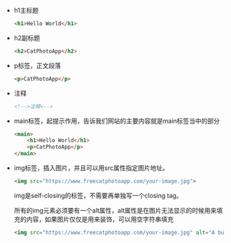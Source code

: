 - h1主标题

  ```html
  <h1>Hello World</h1>
  ```
  
- h2副标题

  ```html
  <h2>CatPhotoApp</h2>
  ```
  
- p标签，正文段落

  ```html
  <p>CatPhotoApp</p>
  ```

- 注释

  ```html
  <!-->注释<-->
  ```

- main标签，起提示作用，告诉我们网站的主要内容就是main标签当中的部分

  ```html
  <main>
      <h1>Hello World</h1>
      <p>CatPhotoApp</p>
  </main>
  ```
  
- img标签，插入图片，并且可以用src属性指定图片地址。

  ```html
  <img src="https://www.freecatphotoapp.com/your-image.jpg">
  ```

  img是self-closing的标签，不需要再单独写一个closing tag。

  所有的img元素必须要有一个alt属性，alt属性是在图片无法显示的时候用来填充的内容，如果图片仅仅是用来装饰，可以用空字符串填充

  ```html
  <img src="https://www.freecatphotoapp.com/your-image.jpg" alt="A business cat wearing a necktie.">
  ```

  